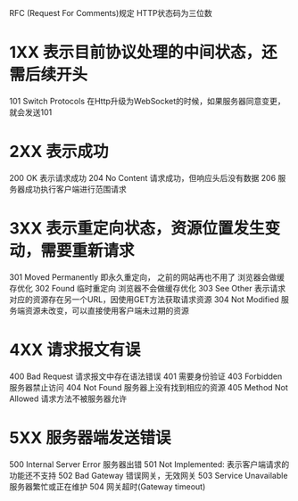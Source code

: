 RFC (Request For Comments)规定 HTTP状态码为三位数

# 1XX 表示目前协议处理的中间状态，还需后续开头
  101 Switch Protocols 在Http升级为WebSocket的时候，如果服务器同意变更，就会发送101
# 2XX 表示成功
  200 OK 表示请求成功
  204 No Content 请求成功，但响应头后没有数据
  206 服务器成功执行客户端进行范围请求
# 3XX 表示重定向状态，资源位置发生变动，需要重新请求
  301 Moved Permanently 即永久重定向， 之前的网站再也不用了 浏览器会做缓存优化
  302 Found 临时重定向 浏览器不会做缓存优化
  303 See Other 表示请求对应的资源存在另一个URL，因使用GET方法获取请求资源
  304 Not Modified 服务端资源未改变，可以直接使用客户端未过期的资源
# 4XX 请求报文有误
  400 Bad Request 请求报文中存在语法错误
  401 需要身份验证
  403 Forbidden 服务器禁止访问
  404 Not Found 服务器上没有找到相应的资源
  405 Method Not Allowed 请求方法不被服务器允许
# 5XX 服务器端发送错误
  500 Internal Server Error 服务器出错
  501 Not Implemented: 表示客户端请求的功能还不支持
  502 Bad Gateway 错误网关，无效网关
  503 Service Unavailable 服务器繁忙或正在维护
  504 网关超时(Gateway timeout)